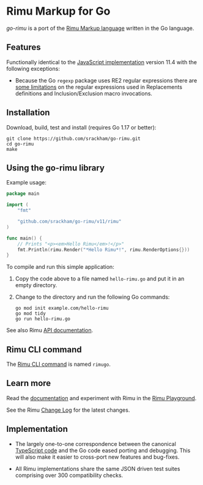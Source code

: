 # Rimu Markup for Go

_go-rimu_ is a port of the [Rimu Markup
language](https://github.com/srackham/rimu) written in the Go language.

## Features

Functionally identical to the [JavaScript
implementation](https://github.com/srackham/rimu) version 11.4 with
the following exceptions:

-   Because the Go `regexp` package uses RE2 regular expressions there are
    [some limitations](https://srackham.github.io/rimu/reference.html#regular-expressions)
    on the regular expressions used in Replacements definitions and
    Inclusion/Exclusion macro invocations.

## Installation

Download, build, test and install (requires Go 1.17 or better):

    git clone https://github.com/srackham/go-rimu.git
    cd go-rimu
    make

## Using the go-rimu library

Example usage:

```go
package main

import (
    "fmt"

    "github.com/srackham/go-rimu/v11/rimu"
)

func main() {
    // Prints "<p><em>Hello Rimu</em>!</p>"
    fmt.Println(rimu.Render("*Hello Rimu*!", rimu.RenderOptions{}))
}
```

To compile and run this simple application:

1.  Copy the code above to a file named `hello-rimu.go` and put it in an empty
    directory.
2.  Change to the directory and run the following Go commands:

        go mod init example.com/hello-rimu
        go mod tidy
        go run hello-rimu.go

See also Rimu
[API documentation](https://srackham.github.io/rimu/reference.html#api).

## Rimu CLI command

The [Rimu CLI command](https://srackham.github.io/rimu/reference.html#rimuc-command) is named
`rimugo`.

## Learn more

Read the [documentation](https://srackham.github.io/rimu/reference.html) and
experiment with Rimu in the [Rimu
Playground](http://srackham.github.io/rimu/rimuplayground.html).

See the Rimu [Change
Log](http://srackham.github.io/rimu/changelog.html) for the latest
changes.

## Implementation

-   The largely one-to-one correspondence between the canonical
    [TypeScript code](https://github.com/srackham/rimu) and the Go code
    eased porting and debugging. This will also make it easier to
    cross-port new features and bug-fixes.

-   All Rimu implementations share the same JSON driven test suites
    comprising over 300 compatibility checks.
